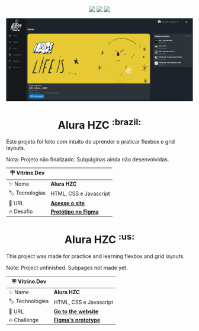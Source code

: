 <div align="center">
<img src="https://img.shields.io/badge/HTML5-E34F26?style=for-the-badge&logo=html5&logoColor=white">
<img src="https://img.shields.io/badge/CSS3-1572B6?style=for-the-badge&logo=css3&logoColor=white">
<img src="https://img.shields.io/badge/JavaScript-323330?style=for-the-badge&logo=javascript&logoColor=F7DF1E">

![Alura HZC Banner](https://raw.githubusercontent.com/RamosCarlosEduardo/Alura-HZC/main/assets/img/readme-banner.png#vitrinedev)

</div>



<h1 align="center" font-size="30px">Alura HZC <sup>:brazil:</sup></h1>

Este projeto foi feito com intuito de aprender e praticar flexbox e grid layouts.

Nota: Projeto não finalizado. Subpáginas ainda não desenvolvidas.

| :placard: Vitrine.Dev  |     |
| -------------- | --- |
| :sparkles: Nome        | **Alura HZC** |
| :label: Tecnologias | HTML, CSS e Javascript |
| :rocket: URL         | [**Acesse o site**](https://ramoscarloseduardo.github.io/Alura-HZC/) |
| :fire: Desafio     | [**Protótipo no Figma**](https://www.figma.com/file/ibWktwVpnog76rMYOdVhks/Dispondo-elementos-com-flexbox-e-grid?node-id=54%3A2358) |


<h1 align="center" font-size="30px">Alura HZC <sup>:us:</sup></h1>

This project was made for practice and learning flexbox and grid layouts.

Note: Project unfinished. Subpages not made yet.

| 🪧 Vitrine.Dev  |     |
| -------------- | --- |
| ✨ Name        | **Alura HZC** |
| 🏷️ Technologies | HTML, CSS e Javascript  |
| 🚀 URL         | [**Go to the website**](https://ramoscarloseduardo.github.io/Alura-HZC/) |
| 🔥 Challenge     | [**Figma's prototype**](https://www.figma.com/file/ibWktwVpnog76rMYOdVhks/Dispondo-elementos-com-flexbox-e-grid?node-id=54%3A2358) |

